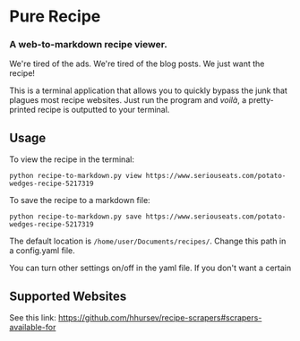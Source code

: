 # Pure Recipe
### A web-to-markdown recipe viewer.

We're tired of the ads. We're tired of the blog posts. We just want the recipe!

This is a terminal application that allows you to quickly bypass the junk that plagues most recipe websites. Just run the program and _voilà_, a pretty-printed recipe is outputted to your terminal. 

## Usage

To view the recipe in the terminal:

	python recipe-to-markdown.py view https://www.seriouseats.com/potato-wedges-recipe-5217319

To save the recipe to a markdown file: 

	python recipe-to-markdown.py save https://www.seriouseats.com/potato-wedges-recipe-5217319

The default location is `/home/user/Documents/recipes/`. Change this path in a config.yaml file. 

You can turn other settings on/off in the yaml file. If you don't want a certain 

## Supported Websites

See this link: https://github.com/hhursev/recipe-scrapers#scrapers-available-for


